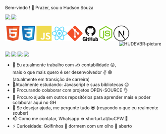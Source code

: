 Bem-vindo !  👋 Prazer, sou o Hudson Souza 

<div align="left">
  <a href="https://github.com/hudevbr">
  <img align="center "height="150em" src="https://github-readme-stats.vercel.app/api?username=hudevbr&show_icons=true&theme=radical&include_all_commits=true&count_private=true"/>
  <img align="center "height="150em" src="https://github-readme-stats.vercel.app/api/top-langs/?username=hudevbr&layout=compact&langs_count=7&theme=radical"/>
</div>

  <div><br>
  <img align="left" alt="HUDEVBR-HTML" height="50" width="50" src="https://raw.githubusercontent.com/devicons/devicon/master/icons/html5/html5-original.svg">
  <img align="left" alt="HUDEVBR-CSS" height="50" width="50" src="https://raw.githubusercontent.com/devicons/devicon/master/icons/css3/css3-original.svg">
  <img align="left" alt="HUDEVBR-Js" height="50" width="50" src="https://raw.githubusercontent.com/devicons/devicon/master/icons/javascript/javascript-plain.svg">
  <img align="left" alt="HUDEVBR-React" height="50" width="50" src="https://raw.githubusercontent.com/devicons/devicon/master/icons/react/react-original.svg">
  <img align="left" alt="HUDEVBR-Git" height="50" width="50" src="https://raw.githubusercontent.com/devicons/devicon/master/icons/git/git-original.svg">
  <img align="left" alt="HUDEVBR-Git" height="50" width="50" src="https://raw.githubusercontent.com/devicons/devicon/master/icons/github/github-original-wordmark.svg">
  <img align="left" alt="HUDEVBR-Git" height="50" width="50" src="https://raw.githubusercontent.com/devicons/devicon/master/icons/nodejs/nodejs-original.svg">
  <img align="left" alt="HUDEVBR-Git" height="50" width="50" src="https://raw.githubusercontent.com/devicons/devicon/master/icons/nextjs/nextjs-line.svg">
  
  <img align="right" alt="HUDEVBR-picture" height="120" style="border_radius" src="https://i.ibb.co/qjC9jcN/GITHUB-profile-pic.jpg">
</div><br><br><br><br>
  
  <div> 
<a href="https://www.instagram.com/hudsondevrj" target="_blank"><img src="https://img.shields.io/badge/-Instagram-%23E4405F?style=for-the-badge&logo=instagram&logoColor=white" target="_blank"></a>
<a href = "mailto:forhudson@hotmail.com"><img src="https://img.shields.io/badge/-Gmail-%23333?style=for-the-badge&logo=gmail&logoColor=white" target="_blank"></a>
<a href="https://www.linkedin.com/in/hudsonfsouza" target="_blank"><img src="https://img.shields.io/badge/-LinkedIn-%230077B5?style=for-the-badge&logo=linkedin&logoColor=white" target="_blank"></a>
<a href="https://web.whatsapp.com/send?phone=+5521996137157" target="_blank"><img src="https://img.shields.io/badge/WhatsApp-25D366?style=for-the-badge&logo=whatsapp&logoColor=white" target="_blank"></a>
    
  </div>

- 🔭 Eu atualmente trabalho com ✍️ contabilidade 😐, mais o que mais quero é ser desenvolvedor ✌️ 😄 (atualmente em transição de carreira)
- 🌱Atualmente estudando: Javascript e suas bibliotecas 😉 
- 👯 Procurando colaborar com projetos OPEN-SOURCE 👌
- 🤔 Procuro ajuda em outros repositórios para aprender mais e poder colaborar aqui no GH
- 💬 Se desejar ajuda, me pergunte tudo 😎 (respondo o que eu realmente souber)
- 📫 Como me contatar, Whatsapp => shorturl.at/buCPW  📲
- ⚡ Curiosidade: Golfinhos 🐬 dormem com um olho 👀 aberto
